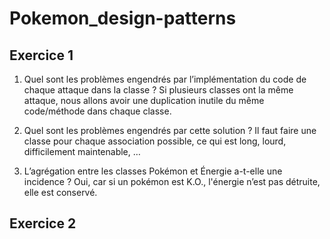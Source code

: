 # Pokemon_design-patterns

 ## Exercice 1

1) Quel sont les problèmes engendrés par l’implémentation du code de chaque attaque dans la classe ?
Si plusieurs classes ont la même attaque, nous allons avoir une duplication inutile du même code/méthode dans chaque classe.

2) Quel sont les problèmes engendrés par cette solution ?
Il faut faire une classe pour chaque association possible, ce qui est long, lourd, difficilement maintenable, …

3) L’agrégation entre les classes Pokémon et Énergie a-t-elle une incidence ?
Oui, car si un pokémon est K.O., l'énergie n’est pas détruite, elle est conservé.


## Exercice 2

